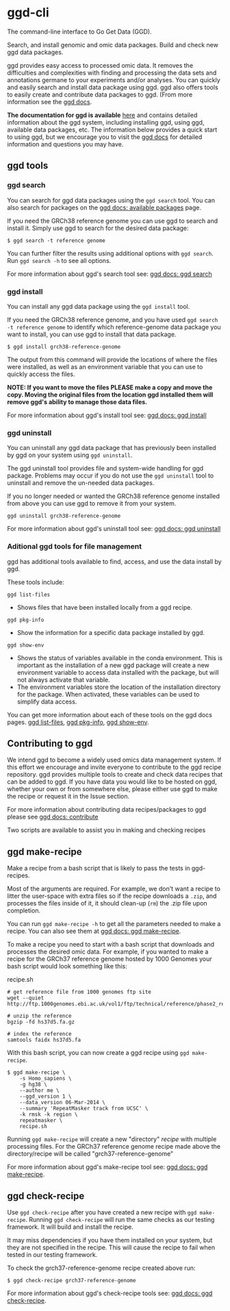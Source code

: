 # ggd-cli

The command-line interface to Go Get Data (GGD). 

Search, and install genomic and omic data packages. Build and check new ggd data packages. 

ggd provides easy access to processed omic data. It removes the difficulties and complexities with finding and processing the data sets and annotations germane to your experiments and/or analyses. You can quickly and easily search and install data package using ggd. ggd also offers tools to easily create and contribute data packages to ggd. (From more information see the [ggd docs](https://gogetdata.github.io/index.html#).

**The documentation for ggd is available** [here](https://gogetdata.github.io/index.html#) and contains detailed information about the ggd system, including installing ggd, using ggd, available data packages, etc. The information below provides a quick start to using ggd, but we encourage you to visit the [ggd docs](https://gogetdata.github.io/index.html#) for detailed information and questions you may have.


## ggd tools

### ggd search 

You can search for ggd data packages using the `ggd search` tool. You can also search for packages on the 
[ggd docs: available packages](https://gogetdata.github.io/recipes.html) page. 

If you need the GRCh38 reference genome you can use ggd to search and install it. Simply use ggd to search for 
the desired data package:

```
$ ggd search -t reference genome
```

You can further filter the results using additional options with `ggd search`. Run `ggd search -h` to see all options.

For more information about ggd's search tool see: [ggd docs: ggd search](https://gogetdata.github.io/ggd-search.html)


### ggd install

You can install any ggd data package using the `ggd install` tool. 

If you need the GRCh38 reference genome, and you have used `ggd search -t reference genome` to identify which reference-genome data package you want to install, you can use ggd to install that data package.

```
$ ggd install grch38-reference-genome
```

The output from this command will provide the locations of where the files were installed, as well as an environment variable that you can use to quickly access the files.

**NOTE: If you want to move the files PLEASE make a copy and move the copy. Moving the original files from the location ggd installed them will remove ggd's ability to manage those data files.**

For more information about ggd's install tool see: [ggd docs: ggd install](https://gogetdata.github.io/ggd-install.html)


### ggd uninstall

You can uninstall any ggd data package that has previously been installed by ggd on your system using `ggd uninstall`. 

The ggd uninstall tool provides file and system-wide handling for ggd package. Problems may occur if you do not use the `ggd uninstall` tool to uninstall and remove the un-needed data packages.

If you no longer needed or wanted the GRCh38 reference genome installed from above you can use ggd to remove it from your system. 

```
ggd uninstall grch38-reference-genome

```

For more information about ggd's uninstall tool see: [ggd docs: ggd uninstall](https://gogetdata.github.io/uninstall.html)


### Aditional ggd tools for file management 

ggd has additional tools available to find, access, and use the data install by ggd. 

These tools include:

`ggd list-files`
- Shows files that have been installed locally from a ggd recipe.

`ggd pkg-info`
- Show the information for a specific data package installed by ggd. 

`ggd show-env`
- Shows the status of variables available in the conda environment. This is important as the installation of a new ggd package will create a new environment variable to access data installed with the package, but will not always activate that variable.
- The environment variables store the location of the installation directory for the package. When activated, these variables can be used to simplify data access.

You can get more information about each of these tools on the ggd docs pages. 
[ggd list-files](https://gogetdata.github.io/list-file.html), [ggd pkg-info](https://gogetdata.github.io/pkg-info.html), 
[ggd show-env](https://gogetdata.github.io/show-env.html).


## Contributing to ggd 

We intend ggd to become a widely used omics data management system. If this effort we encourage and invite everyone to contribute to the ggd recipe repository. ggd provides multiple tools to create and check data recipes that can be added to ggd. If you have data you would like to be hosted on ggd, whether your own or from somewhere else, please either use ggd  to make the recipe or request it in the Issue section. 

For more information about contributing data recipes/packages to ggd please see [ggd docs: contribute](https://gogetdata.github.io/contribute.html)

Two scripts are available to assist you in making and checking recipes 

## ggd make-recipe

Make a recipe from a bash script that is likely to pass the tests in ggd-recipes.

Most of the arguments are required. For example, we don't want a recipe to litter
the user-space with extra files so if the recipe downloads a `.zip`, and processes
the files inside of it, it should clean-up (`rm`) the .zip file upon completion.


You can run `ggd make-recipe -h` to get all the parameters needed to make a recipe. You can also see them
at [ggd docs: ggd make-recipe](https://gogetdata.github.io/make-recipe.html).

To make a recipe you need to start with a bash script that downloads and processes the desired omic data. For example, if you wanted to make a recipe for the GRCh37 reference genome hosted by 1000 Genomes your bash script would look something like this:

recipe.sh
```
# get reference file from 1000 genomes ftp site
wget --quiet http://ftp.1000genomes.ebi.ac.uk/vol1/ftp/technical/reference/phase2_reference_assembly_sequence/hs37d5.fa.gz

# unzip the reference
bgzip -fd hs37d5.fa.gz 

# index the reference
samtools faidx hs37d5.fa
```

With this bash script, you can now create a ggd recipe using `ggd make-recipe`.

```
$ ggd make-recipe \
    -s Homo_sapiens \
    -g hg38 \
    --author me \
    --ggd_version 1 \
    --data_version 06-Mar-2014 \
    --summary 'RepeatMasker track from UCSC' \
    -k rmsk -k region \
    repeatmasker \
    recipe.sh
```

Running `ggd make-recipe` will create a new "directory" *recipe* with multiple processing files. For the GRCh37 reference genome recipe made above the directory/recipe will be called "grch37-reference-genome"

For more information about ggd's make-recipe tool see: [ggd docs: ggd make-recipe](https://gogetdata.github.io/make-recipe.html).

## ggd check-recipe

Use `ggd check-recipe` after you have created a new recipe with `ggd make-recipe`. Running `ggd check-recipe` will run the same checks as our testing framework. It will build and install the recipe.

It may miss dependencies if you have them installed on your system, but they are not specified in
the recipe. This will cause the recipe to fail when tested in our testing framework.

To check the grch37-reference-genome recipe created above run:

```
$ ggd check-recipe grch37-reference-genome
```

For more information about ggd's check-recipe tools see: [ggd docs: ggd check-recipe](https://gogetdata.github.io/check-recipe.html).
